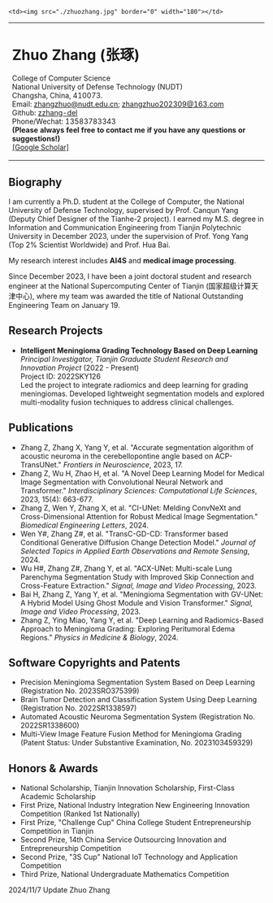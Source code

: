 <html>

<head>
    <meta http-equiv="Content-Type" content="text/html; charset=utf-8">
    <meta name="description" content="Home page of Zhuo Zhang">
    <link rel="stylesheet" href="./jemdoc.css" type="text/css">
    <title>Zhuo Zhang</title>
</head>

<body>

<div id="layout-content" style="margin-top:25px">

<table><tbody><tr>
    <td width="670">
        <div id="toptitle"><h1>Zhuo Zhang (张琢)&nbsp;</h1></div>
        <p>
            College of Computer Science <br>
            National University of Defense Technology (NUDT)<br>
            Changsha, China, 410073. <br>
            Email:  <a href="mailto:zhangzhuo@nudt.edu.cn">zhangzhuo@nudt.edu.cn</a>;  <a href="mailto:zhangzhuo202309@163.com">zhangzhuo202309@163.com</a><br>
            Github: <a href="https://github.com/zzhang-del">zzhang-del</a> <br>
            Phone/Wechat: 13583783343 <br>
            <strong> (Please always feel free to contact me if you have any questions or suggestions!) </strong><br>
            <a href="https://scholar.google.hk/citations?hl=zh-CN&user=8ivAjc8AAAAJ">[Google Scholar]</a> <br>
        </p>
    </td>

    <td><img src="./zhuozhang.jpg" border="0" width="180"></td>
</tr></tbody></table>

<h2>Biography</h2>
<p> I am currently a Ph.D. student at the College of Computer, the National University of Defense Technology, supervised by Prof. Canqun Yang (Deputy Chief Designer of the Tianhe-2 project). I earned my M.S. degree in Information and Communication Engineering from Tianjin Polytechnic University in December 2023, under the supervision of Prof. Yong Yang (Top 2% Scientist Worldwide) and Prof. Hua Bai.</p>
<p>My research interest includes <strong>AI4S</strong> and <strong>medical image processing</strong>.</p>
<p>Since December 2023, I have been a joint doctoral student and research engineer at the National Supercomputing Center of Tianjin (国家超级计算天津中心), where my team was awarded the title of National Outstanding Engineering Team on January 19.</p>

<h2>Research Projects</h2>
<ul>
    <li>
        <strong>Intelligent Meningioma Grading Technology Based on Deep Learning</strong> <br>
        <em>Principal Investigator, Tianjin Graduate Student Research and Innovation Project</em> (2022 - Present) <br>
        Project ID: 2022SKY126 <br>
        Led the project to integrate radiomics and deep learning for grading meningiomas. Developed lightweight segmentation models and explored multi-modality fusion techniques to address clinical challenges.
    </li>
</ul>

<h2>Publications</h2>
<ul>
    <li>Zhang Z, Zhang X, Yang Y, et al. "Accurate segmentation algorithm of acoustic neuroma in the cerebellopontine angle based on ACP-TransUNet." <em>Frontiers in Neuroscience</em>, 2023, 17.</li>
    <li>Zhang Z, Wu H, Zhao H, et al. "A Novel Deep Learning Model for Medical Image Segmentation with Convolutional Neural Network and Transformer." <em>Interdisciplinary Sciences: Computational Life Sciences</em>, 2023, 15(4): 663-677.</li>
    <li>Zhang Z, Wen Y, Zhang X, et al. "CI-UNet: Melding ConvNeXt and Cross-Dimensional Attention for Robust Medical Image Segmentation." <em>Biomedical Engineering Letters</em>, 2024.</li>
    <li>Wen Y#, Zhang Z#, et al. "TransC-GD-CD: Transformer based Conditional Generative Diffusion Change Detection Model." <em>Journal of Selected Topics in Applied Earth Observations and Remote Sensing</em>, 2024.</li>
    <li>Wu H#, Zhang Z#, Zhang Y, et al. "ACX-UNet: Multi-scale Lung Parenchyma Segmentation Study with Improved Skip Connection and Cross-Feature Extraction." <em>Signal, Image and Video Processing</em>, 2023.</li>
    <li>Bai H, Zhang Z, Yang Y, et al. "Meningioma Segmentation with GV-UNet: A Hybrid Model Using Ghost Module and Vision Transformer." <em>Signal, Image and Video Processing</em>, 2023.</li>
    <li>Zhang Z, Ying Miao, Yang Y, et al. "Deep Learning and Radiomics-Based Approach to Meningioma Grading: Exploring Peritumoral Edema Regions." <em>Physics in Medicine & Biology</em>, 2024.</li>
</ul>

<h2>Software Copyrights and Patents</h2>
<ul>
    <li>Precision Meningioma Segmentation System Based on Deep Learning (Registration No. 2023SRO375399)</li>
    <li>Brain Tumor Detection and Classification System Using Deep Learning (Registration No. 2022SR1338597)</li>
    <li>Automated Acoustic Neuroma Segmentation System (Registration No. 2022SR1338600)</li>
    <li>Multi-View Image Feature Fusion Method for Meningioma Grading (Patent Status: Under Substantive Examination, No. 2023103459329)</li>
</ul>

<h2>Honors & Awards</h2>
<ul>
    <li>National Scholarship, Tianjin Innovation Scholarship, First-Class Academic Scholarship</li>
    <li>First Prize, National Industry Integration New Engineering Innovation Competition (Ranked 1st Nationally)</li>
    <li>First Prize, "Challenge Cup" China College Student Entrepreneurship Competition in Tianjin</li>
    <li>Second Prize, 14th China Service Outsourcing Innovation and Entrepreneurship Competition </li>
    <li>Second Prize, "3S Cup" National IoT Technology and Application Competition</li>
    <li>Third Prize, National Undergraduate Mathematics Competition</li>
</ul>

</div>

<div id="footer">
    <div id="footer-text"></div>
</div>
2024/11/7 Update Zhuo Zhang

</body>

</html>
